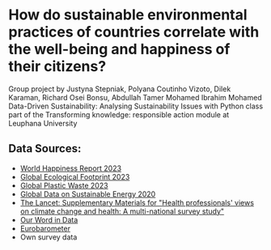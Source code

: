 # How do sustainable environmental practices of countries correlate with the well-being and happiness of their citizens?
Group project by Justyna Stepniak, Polyana Coutinho Vizoto, Dilek Karaman, Richard Osei Bonsu, Abdullah Tamer Mohamed Ibrahim Mohamed
Data-Driven Sustainability: Analysing Sustainability Issues with Python class part of the Transforming knowledge: responsible action module at Leuphana University

## Data Sources:

- [World Happiness Report 2023](https://www.kaggle.com/datasets/sazidthe1/global-happiness-scores-and-factors?select=WHR_2023.csv)
- [Global Ecological Footprint 2023](https://www.kaggle.com/datasets/jainaru/global-ecological-footprint-2023)
- [Global Plastic Waste 2023](https://www.kaggle.com/datasets/prajwaldongre/global-plastic-waste-2023-a-country-wise-analysis)
- [Global Data on Sustainable Energy 2020](https://www.kaggle.com/datasets/anshtanwar/global-data-on-sustainable-energy)
- [The Lancet: Supplementary Materials for "Health professionals' views on climate change and health: A multi-national survey study"](https://www.thelancet.com/cms/10.1016/S2542-5196(21)00053-X/attachment/19690e8f-04c6-4387-975b-2b04ff2434fd/mmc1.pdf)
- [Our Word in Data](https://ourworldindata.org/climate-change-support)
- [Eurobarometer](https://europa.eu/eurobarometer/screen/home)
- Own survey data
